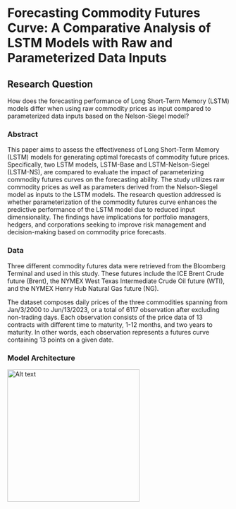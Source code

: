 # Forecasting Commodity Futures Curve: A Comparative Analysis of LSTM Models with Raw and Parameterized Data Inputs

## **Research Question** <br>

How does the forecasting performance of Long Short-Term Memory (LSTM) models differ when using raw commodity prices as input compared to parameterized data inputs based on the Nelson-Siegel model?

### **Abstract** <br> 

This paper aims to assess the effectiveness of Long Short-Term Memory (LSTM) models for generating optimal forecasts of commodity future prices. Specifically, two LSTM models, LSTM-Base and LSTM-Nelson-Siegel (LSTM-NS), are compared to evaluate the impact of parameterizing commodity futures curves on the forecasting ability. The study utilizes raw commodity prices as well as parameters derived from the Nelson-Siegel model as inputs to the LSTM models. The research question addressed is whether parameterization of the commodity futures curve enhances the predictive performance of the LSTM model due to reduced input dimensionality. The findings have implications for portfolio managers, hedgers, and corporations seeking to improve risk management and decision-making based on commodity price forecasts.

### **Data** <br>

Three different commodity futures data were retrieved from the Bloomberg Terminal and used in this study. These futures include the ICE Brent Crude future (Brent), the NYMEX West Texas Intermediate Crude Oil future (WTI), and the NYMEX Henry Hub Natural Gas future (NG).  

The dataset composes daily prices of the three commodities spanning from Jan/3/2000 to Jun/13/2023, or a total of 6117 observation after excluding non-trading days. Each observation consists of the price data of 13 contracts with different time to maturity, 1-12 months, and two years to maturity. In other words, each observation represents a futures curve containing 13 points on a given date.

### **Model Architecture**
<img src="[https://example.com/image.png](https://github.com/StevenYangts/Research-LSTM_CommFutCurve_Fcst/blob/main/Model_arch_2.png)" alt="Alt text" width="300"/>
